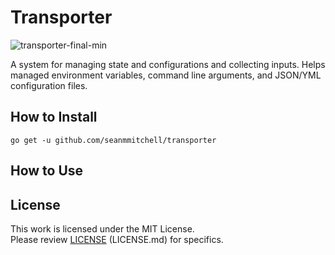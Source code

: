 # Transporter
![transporter-final-min](https://user-images.githubusercontent.com/20157708/221439905-b2a7c0b7-c6d0-4204-9f2b-d64c2531a61a.png)

A system for managing state and configurations and collecting inputs. Helps managed environment variables, command line arguments, and JSON/YML configuration files.

## How to Install
    go get -u github.com/seanmmitchell/transporter

## How to Use


## License
This work is licensed under the MIT License.  
Please review [LICENSE](LICENSE.md) (LICENSE.md) for specifics.
